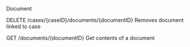 Document


DELETE
/cases/{caseID}/documents/{documentID}
Removes document linked to case


GET
/documents/{documentID}
Get contents of a document